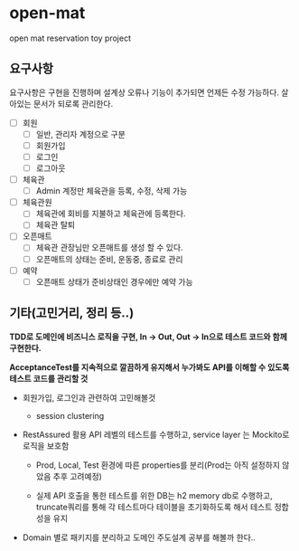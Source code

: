 # open-mat

open mat reservation toy project

## 요구사항

요구사항은 구현을 진행하며 설계상 오류나 기능이 추가되면 언제든 수정 가능하다. 살아있는 문서가 되로록 관리한다.

- [ ] 회원
  - [ ] 일반, 관리자 계정으로 구분
  - [ ] 회원가입
  - [ ] 로그인
  - [ ] 로그아웃
- [ ] 체육관
  - [ ] Admin 계정만 체육관을 등록, 수정, 삭제 가능
- [ ] 체육관원
  - [ ] 체육관에 회비를 지불하고 체육관에 등록한다.
  - [ ] 체육관 탈퇴
- [ ] 오픈매트
  - [ ] 체육관 관장님만 오픈매트를 생성 할 수 있다.
  - [ ] 오픈매트의 상태는 준비, 운동중, 종료로 관리
- [ ] 예약
  - [ ] 오픈매트 상태가 준비상태인 경우에만 예약 가능

## 기타(고민거리, 정리 등..)

**TDD로 도메인에 비즈니스 로직을 구현, In -> Out, Out -> In으로 테스트 코드와 함께 구현한다.**

**AcceptanceTest를 지속적으로 깔끔하게 유지해서 누가봐도 API를 이해할 수 있도록 테스트 코드를 관리할 것**

- 회원가입, 로그인과 관련하여 고민해볼것
  - session clustering

- RestAssured 활용 API 레벨의 테스트를 수행하고, service layer 는 Mockito로 로직을 보호함

  - Prod, Local, Test 환경에 따른 properties를 분리(Prod는 아직 설정하지 않았음 추후 고려예정)

  - 실제 API 호출을 통한 테스트를 위한 DB는 h2 memory db로 수행하고, truncate쿼리를 통해 각 테스트마다 테이블을 초기화하도록 해서 테스트 정합성을 유지

- Domain 별로 패키지를 분리하고 도메인 주도설계 공부를 해볼까 한다..

